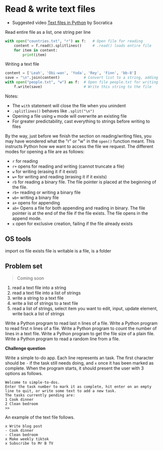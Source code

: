 # Read & write text files

* Suggested video [Text files in Python](https://www.youtube.com/watch?v=4mX0uPQFLDU&list=PLi01XoE8jYohWFPpC17Z-wWhPOSuh8Er-&index=29) by Socratica

Read entire file as a list, one string per line

```python
with open("countries.txt", "r") as f:   # Open file for reading
    content = f.read().splitlines()     # .read() loads entire file
    for item in content:
        print(item)
```

Writing a text file

```python
content = ['Leah', 'Obi-wan', 'Yoda', 'Rey', 'Finn', 'bb-8']
save = "\n".join(content)           # Convert list to a string, adding a new-line character after each string
with open("people.txt", "w") as f:  # Open file people.txt for writing
    f.write(save)                   # Write this string to the file
```

Notes:

* The `with` statement will close the file when you unindent
* `.splitlines()` behaves like `.split("\n")`
* Opening a file using `w` mode will overwrite an existing file
* For greater predictability, cast everything to strings before writing to files

By the way, just before we finish the section on reading/writing files, you may have wondered what the "r" or "w" in the `open()` function meant. This instructs Python how we want to access the file we request. The different modes for opening a file are as follows:

* `r` for reading
* `r+` opens for reading and writing (cannot truncate a file)
* `w` for writing (erasing it if it exist)
* `w+` for writing and reading (erasing it if it exists)
* `rb` for reading a binary file. The file pointer is placed at the beginning of the file.
* `rb+` reading or writing a binary file
* `wb+` writing a binary file
* `a+` opens for appending
* `ab+` Opens a file for both appending and reading in binary. The file pointer is at the end of the file if the file exists. The file opens in the append mode.
* `x` open for exclusive creation, failing if the file already exists

## OS tools

import os
file exists
file is writable
is a file, is a folder

## Problem set

> Coming soon

1. read a text file into a string
2. read a text file into a list of strings
3. write a string to a text file
4. write a list of strings to a text file
5. read a list of strings, select item you want to edit, input, update element, write back a list of strings

Write a Python program to read last n lines of a file.
Write a Python program to read first n lines of a file.
Write a Python program to count the number of lines in a text file.
Write a Python program to get the file size of a plain file.
Write a Python program to read a random line from a file.

**Challenge question**

Write a simple to-do app. Each line represents an task. The first character should be `-` if the task still needs doing, and `x` once it has been marked as complete. When the program starts, it should present the user with 3 options as follows.

```text
Welcome to simple-to-dos.
Enter the task number to mark it as complete, hit enter on an empty line to quit, or write some text to add a new task.
The tasks currently pending are:
1 Cook dinner
2 Clean bedroom
>>
```

An example of the text file follows.

```text
x Write blog post
- Cook dinner
- Clean bedroom
x Make weekly tiktok
x Subscribe to Mr B TV
```

